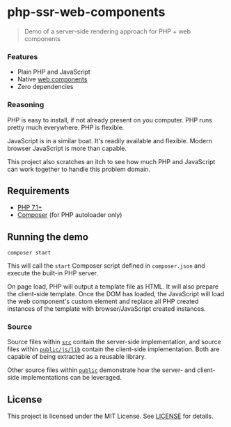# php-ssr-web-components

> Demo of a server-side rendering approach for PHP + web components

### Features

- Plain PHP and JavaScript
- Native [web components](https://developer.mozilla.org/en-US/docs/Web/Web_Components)
- Zero dependencies

### Reasoning

PHP is easy to install, if not already present on you computer. PHP runs pretty much everywhere. PHP is flexible.

JavaScript is in a similar boat. It's readily available and flexible. Modern browser JavaScript is more than capable.

This project also scratches an itch to see how much PHP and JavaScript can work together to handle this problem domain.

## Requirements

- [PHP 7.1+](http://www.php.net/)
- [Composer](https://getcomposer.org/) (for PHP autoloader only)

## Running the demo

```
composer start
```

This will call the `start` Composer script defined in `composer.json` and execute the built-in PHP server.

On page load, PHP will output a template file as HTML. It will also prepare the client-side template. Once the DOM has loaded, the JavaScript will load the web component's custom element and replace all PHP created instances of the template with browser/JavaScript created instances.

### Source

Source files within [`src`](src) contain the server-side implementation, and source files within [`public/js/lib`](public/js/lib) contain the client-side implementation. Both are capable of being extracted as a reusable library.

Other source files within [`public`](public) demonstrate how the server- and client-side implementations can be leveraged.

## License

This project is licensed under the MIT License. See [LICENSE](LICENSE) for details.
